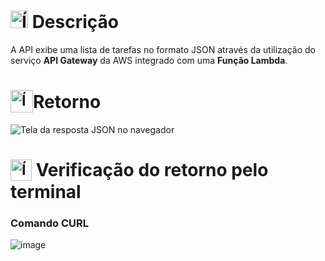 # <img src="https://github.com/user-attachments/assets/caabfdf0-0f9e-44a3-8200-c6579fe87887" alt="Ícone de descrição" width="28"> Descrição
A API exibe uma lista de tarefas no formato JSON através da utilização do serviço **API Gateway** da AWS integrado com uma **Função Lambda**.

# <sub><img src="https://img.icons8.com/?size=100&id=114474&format=png&color=000000" alt="Ícone do JSON" width="36"></sub>Retorno
![Tela da resposta JSON no navegador](https://github.com/user-attachments/assets/4f7f5237-d732-4469-94ae-299ec7db5377)

# <sub><img src="https://github.com/user-attachments/assets/4fa3608c-aee5-4285-8af9-e0de736425da" alt="Ícone do terminal" width="34"></sub> Verificação do retorno pelo terminal
### Comando CURL
![image](https://github.com/user-attachments/assets/3e088045-863a-4a50-827a-1c7991234fed)
